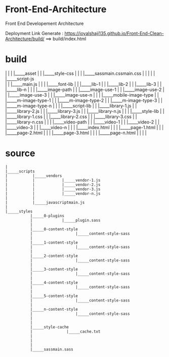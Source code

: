 # Front-End-Architecture
Front End Developement Architecture

Deployment Link Generate : https://joyalshaji135.github.io/Front-End-Clean-Architecture/build/
==> build/index.html


# build
|   |
|   |_____asset
|   |         |_____style-css
|   |         |             |_____sassmain.cssmain.css
|   |         |
|   |         |_____script-js          
|   |                       |_____main.js
|   |
|   |_____font-lib
|   |            |_____lib-1
|   |            |_____lib-2
|   |            |_____lib-3
|   |            |_____lib-n
|   |
|   |_____image-path
|   |              |_____image-use-1
|   |              |_____image-use-2
|   |              |_____image-use-3
|   |              |_____image-use-n
|   |
|   |_____mobile-image-type
|   |                     |_____m-image-type-1
|   |                     |_____m-image-type-2
|   |                     |_____m-image-type-3
|   |                     |_____m-image-type-n
|   |
|   |_____script-lib
|   |              |_____library-1.js
|   |              |_____library-2.js
|   |              |_____library-3.js
|   |              |_____library-n.js
|   |
|   |_____style-lib
|   |             |_____library-1.css
|   |             |_____library-2.css
|   |             |_____library-3.css
|   |             |_____library-n.css
|   |
|   |_____video-path
|   |              |_____video-1
|   |              |_____video-2 
|   |              |_____video-3
|   |              |_____video-n
|   |
|   |_____index.html
|   |
|   |_____page-1.html
|   |
|   |_____page-2.html
|   |
|   |_____page-3.html
|   |
|   |_____page-n.html
|   |
|   |
# source
    |
    |_____scripts
    |           |_____vendors
    |           |            |_____vendor-1.js
    |           |            |_____vendor-2.js
    |           |            |_____vendor-3.js
    |           |            |_____vendor-n.js
    |           |
    |           |_____javascriptmain.js
    |
    |_____styles
               |_____0-plugins
               |             |_____plugin.sass
               |
               |_____0-content-style
               |                   |_____content-style-sass 
               |
               |_____1-content-style
               |                   |_____content-style-sass
               |
               |_____2-content-style
               |                   |_____content-style-sass
               |
               |_____3-content-style
               |                   |_____content-style-sass
               |
               |_____4-content-style
               |                   |_____content-style-sass
               |
               |_____5-content-style
               |                   |_____content-style-sass
               |
               |_____n-content-style
               |                   |_____content-style-sass
               |
               |
               |_____style-cache
               |               |_____cache.txt
               |
               |
               |
               |_____sassmain.sass